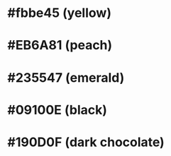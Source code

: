 # #fbbe45 (yellow)
# #EB6A81 (peach)
# #235547 (emerald)
# #09100E (black)
# #190D0F (dark chocolate)